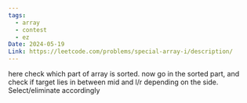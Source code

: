 ```yaml
---
tags:
  - array
  - contest
  - ez
Date: 2024-05-19
Link: https://leetcode.com/problems/special-array-i/description/
---
```

here check which part of array is sorted. now go in the sorted part, and check if target lies in between mid and l/r depending on the side. Select/eliminate accordingly